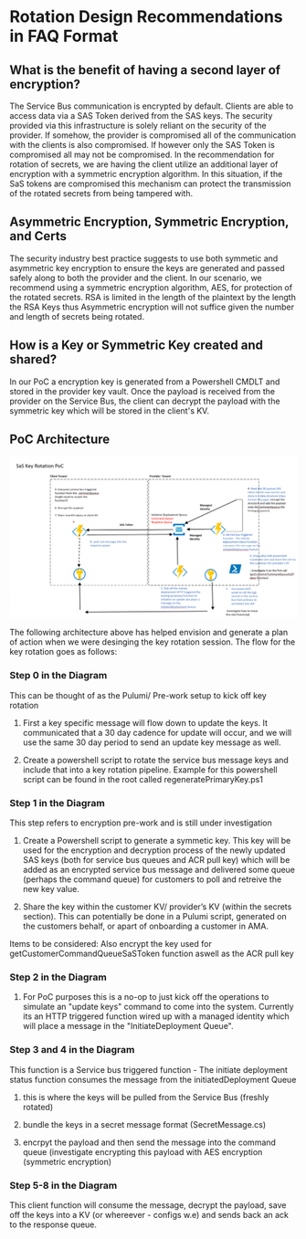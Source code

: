 # Rotation Design Recommendations in FAQ Format

## What is the benefit of having a second layer of encryption?

The Service Bus communication is encrypted by default.  Clients are able to access data via a SAS Token derived from the SAS keys.  The security provided via this infrastructure is solely reliant on the security of the provider.  If somehow, the provider is compromised all of the communication with the clients is also compromised.  If however only the SAS Token is compromised all may not be compromised. In the recommendation for rotation of secrets, we are having the client utilize an additional layer of encryption with a symmetric encryption algorithm.  In this situation, if the SaS tokens are compromised this mechanism can protect the transmission of the rotated secrets from being tampered with.

## Asymmetric Encryption, Symmetric Encryption, and Certs

The security industry best practice suggests to use both symmetic and asymmetric key encryption to ensure the keys are generated and passed safely along to both the provider and the client. In our scenario, we recommend using a symmetric encryption algorithm, AES, for protection of the rotated secrets. RSA is limited in the length of the plaintext by the length the RSA Keys thus Asymmetric encryption will not suffice given the number and length of secrets being rotated.

## How is a Key or Symmetric Key created and shared?

In our PoC a encryption key is generated from a Powershell CMDLT and stored in the provider key vault.  Once the payload is received from the provider on the Service Bus, the client can decrypt the payload with the symmetric key which will be stored in the client's KV.

## PoC Architecture

![PoC Infrastructure](/Docs/Screenshot%202022-09-21%20063758.png)

The following architecture above has helped envision and generate a plan of action when we were desinging the key rotation session.
The flow for the key rotation goes as follows:

### Step 0 in the Diagram 

This can be thought of as the Pulumi/ Pre-work setup to kick off key rotation

1. First a key specific message will flow down to update the keys. It communicated that a 30 day cadence for update will occur, and we will use the same 30 day period to send an update key message as well.

1. Create a powershell script to rotate the service bus message keys and include that into a key rotation pipeline. Example for this powershell script can be found in the root called regeneratePrimaryKey.ps1 

### Step 1 in the Diagram

This step refers to encryption pre-work and is still under investigation

1.  Create a Powershell script to generate a symmetic key. This key will be used for the encryption and decryption process of the newly updated SAS keys (both for service bus queues and ACR pull key) which will be added as an encrypted service bus message and delivered some queue (perhaps the command queue) for customers to poll and retreive the new key value.

1. Share the key within the customer KV/ provider’s KV (within the secrets section). This can potentially be done in a Pulumi script, generated on the customers behalf, or apart of onboarding a customer in AMA.

Items to be considered:
Also encrypt the key used for getCustomerCommandQueueSaSToken function aswell as the ACR pull key

### Step 2 in the Diagram

1. For PoC purposes this is a no-op to just kick off the operations to simulate an "update keys" command to come into the system. Currently its an HTTP triggered function wired up with a managed identity which will place a message in the "InitiateDeployment Queue".

### Step 3 and 4 in the Diagram

This function is a Service bus triggered function - The initiate deployment status function consumes the message from the initiatedDeployment Queue 

1. this is where the keys will be pulled from the Service Bus (freshly rotated)

1. bundle the keys in a secret message format (SecretMessage.cs)

1. encrpyt the payload and then send the message into the command queue (investigate encrypting this payload with AES encryption (symmetric encryption)

### Step 5-8 in the Diagram

This client function will consume the message, decrypt the payload, save off the keys into a KV (or whereever - configs w.e) and sends back an ack to the response queue.

